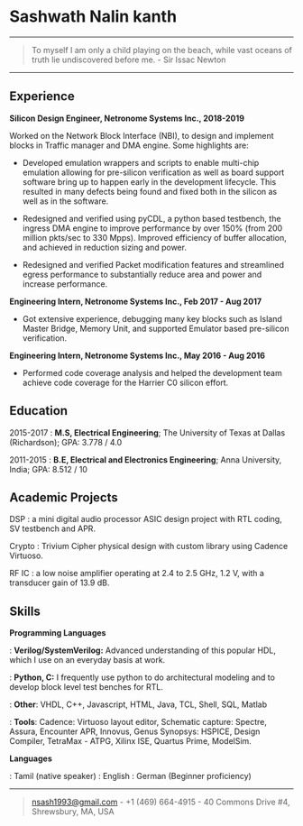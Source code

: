 Sashwath Nalin kanth
============

----

>  To myself I am only a child playing on the beach, while vast oceans of truth lie undiscovered before me. - Sir Issac Newton

----

Experience
----------

**Silicon Design Engineer, Netronome Systems Inc., 2018-2019**

Worked on the Network Block Interface (NBI), to design and implement blocks in Traffic manager and DMA engine. Some highlights are:

* Developed emulation wrappers and scripts to enable multi-chip emulation allowing for pre-silicon verification as well as board support software bring up to happen early in the development lifecycle. This resulted in many defects being found and fixed both in the silicon as well as in the software.

* Redesigned and verified using pyCDL, a python based testbench, the ingress DMA engine to improve performance by over 150% (from 200 million pkts/sec to 330 Mpps). Improved efficiency of buffer allocation, and achieved in reduction sizing and power.

* Redesigned and verified Packet modification features and streamlined egress performance to substantially reduce area and power and increase performance.


**Engineering Intern, Netronome Systems Inc., Feb 2017 - Aug 2017**

* Got extensive experience, debugging many key blocks such as Island Master Bridge, Memory Unit, and supported Emulator based pre-silicon verification.

**Engineering Intern, Netronome Systems Inc., May 2016 - Aug 2016**

* Performed code coverage analysis and helped the development team achieve code coverage for the Harrier C0 silicon effort.

Education
---------
2015-2017 
:   **M.S, Electrical Engineering**; The University of Texas at Dallas (Richardson);
    GPA: 3.778 / 4.0

2011-2015
:   **B.E, Electrical and Electronics Engineering**; Anna University, India;
    GPA: 8.512 / 10

Academic Projects
--------------------
DSP
: a mini digital audio processor ASIC design project with RTL coding, SV testbench and APR.

Crypto
: Trivium Cipher physical design with custom library using Cadence Virtuoso.

RF IC
: a low noise amplifier operating at 2.4 to 2.5 GHz, 1.2 V, with a transducer gain of 13.9 dB.

Skills
-------

**Programming Languages**

:   **Verilog/SystemVerilog:** Advanced understanding of this popular HDL, which I use on an everyday basis at work. 

:   **Python, C:** I frequently use python to do architectural modeling and to develop block level test benches for RTL.

:   **Other**: VHDL, C++, Javascript, HTML, Java, TCL, Shell, SQL, Matlab


:   **Tools**: Cadence: Virtuoso layout editor, Schematic capture: Spectre, Assura, Encounter APR, Innovus, Genus Synopsys: HSPICE, Design Compiler, TetraMax -
ATPG, Xilinx ISE, Quartus Prime, ModelSim.

[ref]: https://github.com/Sash-github-account

**Languages**

: Tamil (native speaker)
: English
: German (Beginner proficiency)

----
> <nsash1993@gmail.com> - +1 (469) 664-4915 - 40 Commons Drive #4, Shrewsbury, MA, USA

